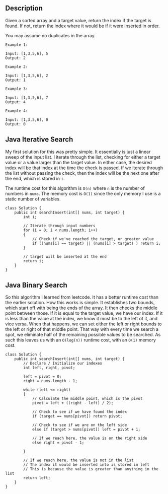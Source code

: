 ## Description

Given a sorted array and a target value, return the index if the target is found. If not, return the index where it would be if it were inserted in order.

You may assume no duplicates in the array.

```
Example 1:

Input: [1,3,5,6], 5
Output: 2

Example 2:

Input: [1,3,5,6], 2
Output: 1

Example 3:

Input: [1,3,5,6], 7
Output: 4

Example 4:

Input: [1,3,5,6], 0
Output: 0
```

## Java Iterative Search

My first solution for this was pretty simple. It essentially is just a linear sweep of the input list. I iterate through the list, checking for either a target value or a value larger than the target value. In either case, the desired index will be that index at the time the check is passed. If we iterate through the list without passing the check, then the index will be the next one after the end, which is stored in `i`.

The runtime cost for this algorithm is `O(n)` where `n` is the number of numbers in `nums`. The memory cost is `O(1)` since the only memory I use is a static number of variables.

```
class Solution {
    public int searchInsert(int[] nums, int target) {
        int i;
        
        // Iterate through input numbers
        for (i = 0; i < nums.length; i++)
        {
            // Check if we've reached the target, or greater value
            if ((nums[i] == target) || (nums[i] > target) ) return i;
        }
        
        // target will be inserted at the end
        return i;
    }
}
```

## Java Binary Search

So this algorithm I learned from leetcode. It has a better runtime cost than the earlier solution. How this works is simple. It establishes two bounds, which start off with being the ends of the array. It then checks the middle point between those. If it is equal to the target value, we have our index. If it is less than the value at the index, we know it must be to the left of it, and vice versa. When that happens, we can set either the left or right bounds to the left or right of that middle point. That way with every time we search a spot, we eliminate half of the remaining possible values to be searched. As such this leaves us with an `O(log(n))` runtime cost, with an `O(1)` memory cost.

```
class Solution {
    public int searchInsert(int[] nums, int target) {
        // Declare / Initialize our indexes
        int left, right, pivot;

        left = pivot = 0;
        right = nums.length - 1;
        
        while (left <= right)
        {
            // Calculate the middle point, which is the pivot
            pivot = left + ((right - left) / 2);

            // Check to see if we have found the index
            if (target == nums[pivot]) return pivot;
            
            // Check to see if we are on the left side
            else if (target > nums[pivot]) left = pivot + 1;
            
            // If we reach here, the value is on the right side
            else right = pivot - 1;

        }

        // If we reach here, the value is not in the list
        // The index it would be inserted into is stored in left
        // This is because the value is greater than anything in the list
        return left;
    }
}
```